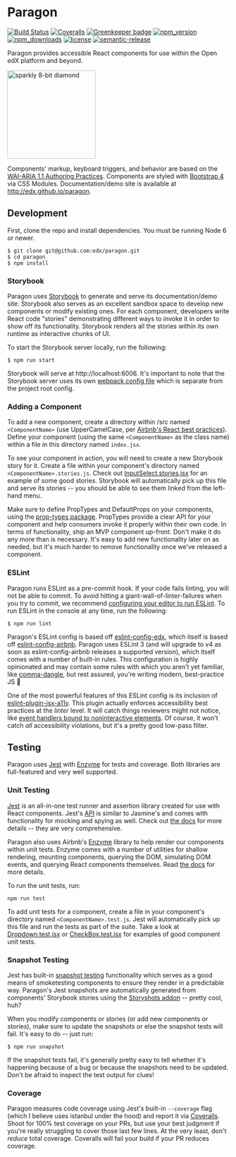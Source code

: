 # Paragon

[![Build Status](https://travis-ci.org/edx/paragon.svg?branch=master)](https://travis-ci.org/edx/paragon) [![Coveralls](https://img.shields.io/coveralls/edx/paragon.svg?branch=master)](https://coveralls.io/github/edx/paragon) [![Greenkeeper badge](https://badges.greenkeeper.io/edx/paragon.svg)](https://greenkeeper.io/)
[![npm_version](https://img.shields.io/npm/v/@edx/paragon.svg)](@edx/paragon)
[![npm_downloads](https://img.shields.io/npm/dt/@edx/paragon.svg)](@edx/paragon)
[![license](https://img.shields.io/npm/l/@edx/paragon.svg)](@edx/paragon)
[![semantic-release](https://img.shields.io/badge/%20%20%F0%9F%93%A6%F0%9F%9A%80-semantic--release-e10079.svg)](https://github.com/semantic-release/semantic-release)


Paragon provides accessible React components for use within the Open edX platform and beyond.

<img src="http://i.imgur.com/uxTl3L3.gif" width="200" alt="sparkly 8-bit diamond" />

Components' markup, keyboard triggers, and behavior are based on the [WAI-ARIA 1.1 Authoring Practices](https://www.w3.org/TR/wai-aria-practices-1.1/). Components are styled with [Bootstrap 4](https://v4-alpha.getbootstrap.com/) via CSS Modules. Documentation/demo site is available at http://edx.github.io/paragon.

## Development

First, clone the repo and install dependencies. You must be running Node 6 or newer.

```
$ git clone git@github.com:edx/paragon.git
$ cd paragon
$ npm install
```

### Storybook

Paragon uses [Storybook](https://storybook.js.org/) to generate and serve its documentation/demo site. Storybook also serves as an excellent sandbox space to develop new components or modify existing ones. For each component, developers write React code "stories" demonstrating different ways to invoke it in order to show off its functionality. Storybook renders all the stories within its own runtime as interactive chunks of UI.

To start the Storybook server locally, run the following:

```
$ npm run start
```

Storybook will serve at http://localhost:6006. It's important to note that the Storybook server uses its own [webpack config file](https://github.com/edx/paragon/blob/master/.storybook/webpack.config.js) which is separate from the project root config.

### Adding a Component

To add a new component, create a directory within /src named `<ComponentName>` (use UpperCamelCase, per [Airbnb's React best practices](https://github.com/airbnb/javascript/tree/master/react)). Define your component (using the same `<ComponentName>` as the class name) within a file in this directory named `index.jsx`.

To see your component in action, you will need to create a new Storybook story for it. Create a file within your component's directory named `<ComponentName>.stories.js`. Check out [InputSelect.stories.jsx](https://github.com/edx/paragon/blob/master/src/InputSelect/InputSelect.stories.jsx) for an example of some good stories. Storybook will automatically pick up this file and serve its stories -- you should be able to see them linked from the left-hand menu.

Make sure to define PropTypes and DefaultProps on your components, using the [prop-types package](https://github.com/facebook/prop-types). PropTypes provide a clear API for your component and help consumers invoke it properly within their own code. In terms of functionality, ship an MVP component up-front. Don't make it do any more than is necessary. It's easy to add new functionality later on as needed, but it's much harder to remove functionality once we've released a component.

### ESLint

Paragon runs ESLint as a pre-commit hook. If your code fails linting, you will not be able to commit. To avoid hitting a giant-wall-of-linter-failures when you try to commit, we recommend [configuring your editor to run ESLint](http://eslint.org/docs/user-guide/integrations). To run ESLint in the console at any time, run the following:

```
$ npm run lint
```

Paragon's ESLint config is based off [eslint-config-edx](https://github.com/edx/eslint-config-edx/tree/master/packages/eslint-config-edx), which itself is based off [eslint-config-airbnb](https://www.npmjs.com/package/eslint-config-airbnb). Paragon uses ESLint 3 (and will upgrade to v4 as soon as eslint-config-airbnb releases a supported version), which itself comes with a number of built-in rules. This configuration is highly opinionated and may contain some rules with which you aren't yet familiar, like [comma-dangle](http://eslint.org/docs/rules/comma-dangle), but rest assured, you're writing modern, best-practice JS 💅

One of the most powerful features of this ESLint config is its inclusion of [eslint-plugin-jsx-a11y](https://github.com/evcohen/eslint-plugin-jsx-a11y). This plugin actually enforces accessibility best practices at the _linter_ level. It will catch things reviewers might not notice, like [event handlers bound to noninteractive elements](https://github.com/evcohen/eslint-plugin-jsx-a11y/blob/master/docs/rules/no-noninteractive-element-interactions.md). Of course, it won't catch *all* accessibility violations, but it's a pretty good low-pass filter.

## Testing

Paragon uses [Jest](https://facebook.github.io/jest/) with [Enzyme](https://github.com/airbnb/enzyme) for tests and coverage. Both libraries are full-featured and very well supported.

### Unit Testing

[Jest](https://facebook.github.io/jest/) is an all-in-one test runner and assertion library created for use with React components. Jest's [API](https://facebook.github.io/jest/docs/en/api.html) is similar to Jasmine's and comes with functionality for mocking and spying as well. Check out [the docs](https://facebook.github.io/jest/docs/en/getting-started.html) for more details -- they are very comprehensive.

Paragon also uses Airbnb's [Enzyme](http://airbnb.io/enzyme/) library to help render our components within unit tests. Enzyme comes with a number of utilities for shallow rendering, mounting components, querying the DOM, simulating DOM events, and querying React components themselves. Read [the docs](http://airbnb.io/enzyme/docs/api/index.html) for more details.

To run the unit tests, run:

```
npm run test
```

To add unit tests for a component, create a file in your component's directory named `<ComponentName>.test.js`. Jest will automatically pick up this file and run the tests as part of the suite. Take a look at [Dropdown.test.jsx](https://github.com/edx/paragon/blob/master/src/Dropdown/Dropdown.test.jsx) or [CheckBox.test.jsx](https://github.com/edx/paragon/blob/master/src/CheckBox/CheckBox.test.jsx) for examples of good component unit tests.

### Snapshot Testing

Jest has built-in [snapshot testing](http://facebook.github.io/jest/docs/en/snapshot-testing.html#snapshot-testing-with-jest) functionality which serves as a good means of smoketesting components to ensure they render in a predictable way. Paragon's Jest snapshots are automatically generated from components' Storybook stories using the [Storyshots addon](https://github.com/storybooks/storybook/blob/4b6a93acfbaf044d85dd8ee7a7671239ea1ba01d/addons/storyshots/README.md) -- pretty cool, huh?

When you modify components or stories (or add new components or stories), make sure to update the snapshots or else the snapshot tests will fail. It's easy to do -- just run:

```
$ npm run snapshot
```

If the snapshot tests fail, it's generally pretty easy to tell whether it's happening because of a bug or because the snapshots need to be updated. Don't be afraid to inspect the test output for clues!

### Coverage

Paragon measures code coverage using Jest's built-in `--coverage` flag (which I believe uses istanbul under the hood) and report it via [Coveralls](https://coveralls.io/github/edx/paragon). Shoot for 100% test coverage on your PRs, but use your best judgment if you're really struggling to cover those last few lines. At the very least, don't *reduce* total coverage. Coveralls will fail your build if your PR reduces coverage.
